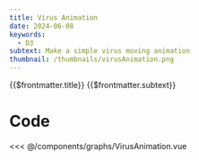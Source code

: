 ```yaml
---
title: Virus Animation
date: 2024-06-08
keywords:
  - D3
subtext: Make a simple virus moving animation 
thumbnail: /thumbnails/virusAnimation.png
---
```


<script setup>
  import VirusAnimation from '/components/graphs/VirusAnimation.vue';
</script>

<FigureTitle>{{$frontmatter.title}}</FigureTitle>
<SubtitleHeader>{{$frontmatter.subtext}}</SubtitleHeader>
<D3PlotContainer>
<VirusAnimation/>
</D3PlotContainer>


<div class='py-60 prose dark:prose-dark dark:prose-invert prose-sm text-xs'>

# Code

<<< @/components/graphs/VirusAnimation.vue

</div>